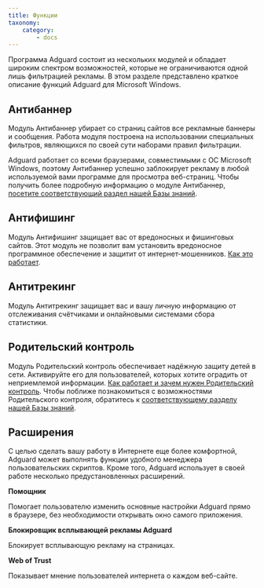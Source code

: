 ```yaml
---
title: Функции
taxonomy:
    category:
        - docs
---
```


Программа Adguard состоит из нескольких модулей и обладает широким спектром возможностей, которые не ограничиваются одной лишь фильтрацией рекламы. В этом разделе представлено краткое описание функций Adguard для Microsoft Windows.

## Антибаннер ##

Модуль Антибаннер убирает со страниц сайтов все рекламные баннеры и сообщения. Работа модуля построена на использовании специальных фильтров, являющихся по своей сути наборами правил фильтрации.

Adguard работает со всеми браузерами, совместимыми с ОС Microsoft Windows, поэтому Антибаннер успешно заблокирует рекламу в любой используемой вами программе для просмотра веб-страниц. Чтобы получить более подробную информацию о модуле Антибаннер, [посетите соответствующий раздел нашей Базы знаний](http://testkb.adguard.com/ru/windows/features/ad-blocker).

## Антифишинг ##

Модуль Антифишинг защищает вас от вредоносных и фишинговых сайтов. Этот модуль не позволит вам установить вредоносное программное обеспечение и защитит от интернет-мошенников. [Как это работает](https://adguard.com/ru/how-malware-blocked.html).

## Антитрекинг ##

Модуль Антитрекинг защищает вас и вашу личную информацию от отслеживания счётчиками и онлайновыми системами сбора статистики.

## Родительский контроль ##

Модуль Родительский контроль обеспечивает надёжную защиту детей в сети. Активируйте его для пользователей, которых хотите оградить от неприемлемой информации. [Как работает и зачем нужен Родительский контроль](https://adguard.com/ru/adguard-parental-control.html). Чтобы поближе познакомиться с возможностями Родительского контроля, обратитесь к [соответствующему разделу нашей Базы знаний](http://tkb.adguard.com/ru/windows/features/parental-control).

## Расширения ##

С целью сделать вашу работу в Интернете еще более комфортной, Adguard может выполнять функции удобного менеджера пользовательских скриптов. Кроме того, Adguard использует в своей работе несколько предустановленных расширений. 

**Помощник**

Помогает пользователю изменить основные настройки Adguard прямо в браузере, без необходимости открывать окно самого приложения.

**Блокировщик всплывающей рекламы Adguard**

Блокирует всплывающую рекламу на страницах.

**Web of Trust**

Показывает мнение пользователей интернета о каждом веб-сайте.



